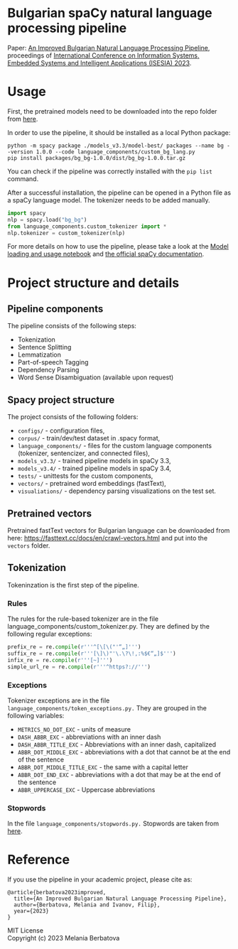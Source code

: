 # Bulgarian spaCy natural language processing pipeline

Paper: [An Improved Bulgarian Natural Language Processing Pipeline](https://www.researchgate.net/profile/Melania-Berbatova/publication/371081880_An_Improved_Bulgarian_Natural_Language_Processing_Pipeline/links/64787b68b3dfd73b7758815e/An-Improved-Bulgarian-Natural-Language-Processing-Pipeline.pdf), 
proceedings of [International Conference on Information Systems, Embedded Systems and Intelligent Applications (ISЕSIA) 2023](https://isesia.fmi.uni-sofia.bg/).


# Usage 
First, the pretrained models need to be downloaded into the repo folder from [here](https://drive.google.com/file/d/1xX3ZIX7-_T-_xV2gsZwotOAfZBlWLZ3L/view?usp=sharing). 

In order to use the pipeline, it should be installed as a local Python package:

```
python -m spacy package ./models_v3.3/model-best/ packages --name bg --version 1.0.0 --code language_components/custom_bg_lang.py
pip install packages/bg_bg-1.0.0/dist/bg_bg-1.0.0.tar.gz

```
You can check if the pipeline was correctly installed with the `pip list` command. 
 
After a successful installation, the pipeline can be opened in a Python file as a spaCy language model. The tokenizer needs to be added manually. 
```python
import spacy
nlp = spacy.load("bg_bg")
from language_components.custom_tokenizer import *
nlp.tokenizer = custom_tokenizer(nlp)
```


For more details on how to use the pipeline, please take a look at the [Model loading and usage notebook](https://github.com/melaniab/spacy-pipeline-bg/blob/master/Model_loading_and_usage.ipynb) and [the official spaCy documentation](https://spacy.io/usage/models). 


# Project structure and details 

## Pipeline components 

The pipeline consists of the following steps:
- Tokenization
- Sentence Splitting
- Lemmatization
- Part-of-speech Tagging
- Dependency Parsing 
- Word Sense Disambiguation (available upon request) 


## Spacy project structure

The project consists of the following folders: 
- `configs/` - configuration files,
- `corpus/` - train/dev/test dataset in .spacy format,
- `language_components/` - files for the custom language components (tokenizer, sentencizer, and connected files), 
- `models_v3.3/` - trained pipeline models in spaCy 3.3, 
- `models_v3.4/` - trained pipeline models in spaCy 3.4,
- `tests/` - unittests for the custom components, 
- `vectors/` - pretrained word embeddings (fastText), 
- `visualiations/` - dependency parsing visualizations on the test set.

## Pretrained vectors

Pretrained fastText vectors for Bulgarian language can be downloaded from here: https://fasttext.cc/docs/en/crawl-vectors.html and put into the `vectors` folder.


## Tokenization 
Tokeninzation is the first step of the pipeline.  

### Rules 
The rules for the rule-based tokenizer are in the file language_components/custom_tokenizer.py. They are defined by the following regular exceptions: 

```python
prefix_re = re.compile(r'''^[\[\("'“„]''')
suffix_re = re.compile(r'''[\]\)"'\.\?\!,:%$€“„]$''')
infix_re = re.compile(r'''[~]''')
simple_url_re = re.compile(r'''^https?://''')
```

### Exceptions

Tokenizer exceptions are in the file  `language_components/token_exceptions.py.`
They are grouped in the following variables: 
- `METRICS_NO_DOT_EXC` - units of measure
- `DASH_ABBR_EXC` - abbreviations with an inner dash
- `DASH_ABBR_TITLE_EXC` - Abbreviations with an inner dash, capitalized
- `ABBR_DOT_MIDDLE_EXC` - abbreviations with a dot that cannot be at the end of the sentence
- `ABBR_DOT_MIDDLE_TITLE_EXC` - the same with a capital letter
- `ABBR_DOT_END_EXC` - abbreviations with a dot that may be at the end of the sentence
- `ABBR_UPPERCASE_EXC` - Uppercase abbreviations 

### Stopwords 
In the file `language_components/stopwords.py.` Stopwords are taken from [here](http://bultreebank.org/bg/resources/). 

# Reference 

If you use the pipeline in your academic project, please cite as: 

```
@article{berbatova2023improved,
  title={An Improved Bulgarian Natural Language Processing Pipeline},
  author={Berbatova, Melania and Ivanov, Filip},
  year={2023}
}
```
MIT License       
Copyright (c) 2023 Melania Berbatova
